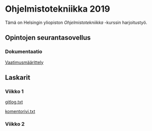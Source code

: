 # Ohjelmistotekniikka 2019
Tämä on Helsingin yliopiston *Ohjelmistotekniikka* -kurssin harjoitustyö.

## Opintojen seurantasovellus
### Dokumentaatio
[Vaatimusmäärittely](../master/dokumentointi/vaatimusmaarittely.md)

## Laskarit
### Viikko 1
[gitlog.txt](../master/laskarit/viikko1/gitlog.txt)

[komentorivi.txt](../master/laskarit/viikko1/komentorivi.txt)

### Viikko 2